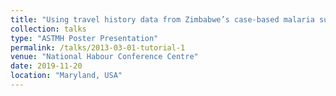 ```yaml
---
title: "Using travel history data from Zimbabwe’s case-based malaria surveillance system to understand the risk of importation in malaria elimination districts in 2018"
collection: talks
type: "ASTMH Poster Presentation"
permalink: /talks/2013-03-01-tutorial-1
venue: "National Habour Conference Centre"
date: 2019-11-20
location: "Maryland, USA"
---
```

